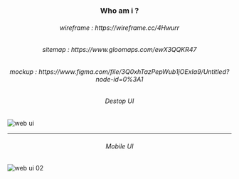 <h3 align="center">
Who am i ?
</h3>

<h6 align="center">
wireframe : https://wireframe.cc/4Hwurr
</h6>

<h6 align="center">
sitemap : https://www.gloomaps.com/ewX3QQKR47
</h6>

<h6 align="center">
mockup : https://www.figma.com/file/3Q0xhTazPepWub1jOExIa9/Untitled?node-id=0%3A1
</h6>

<h6 align="center">
Destop UI
</h6>

![web ui](https://user-images.githubusercontent.com/86073690/150748462-68ed71c2-7421-4fe5-aa37-33ba77501784.jpg)

***

<h6 align="center">
Mobile UI
</h6>

![web ui 02](https://user-images.githubusercontent.com/86073690/150936478-a24be335-3ec8-4d92-bd14-28f14e395f4c.jpg)
